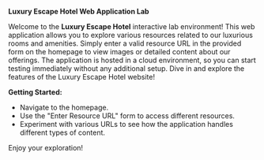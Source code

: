 **Luxury Escape Hotel Web Application Lab**

Welcome to the **Luxury Escape Hotel** interactive lab environment! This web application allows you to explore various resources related to our luxurious rooms and amenities. Simply enter a valid resource URL in the provided form on the homepage to view images or detailed content about our offerings. The application is hosted in a cloud environment, so you can start testing immediately without any additional setup. Dive in and explore the features of the Luxury Escape Hotel website!

**Getting Started:**
- Navigate to the homepage.
- Use the "Enter Resource URL" form to access different resources.
- Experiment with various URLs to see how the application handles different types of content.

Enjoy your exploration!
